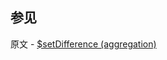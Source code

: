 ## 参见

原文 - [$setDifference (aggregation)]( https://docs.mongodb.com/manual/reference/operator/aggregation/setDifference/ )

